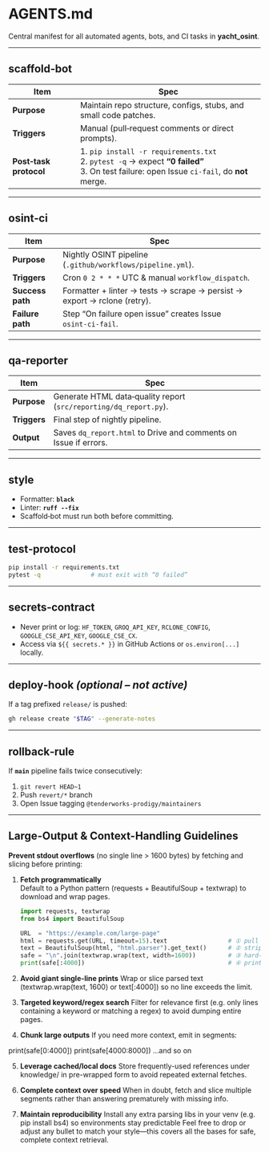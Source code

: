 # AGENTS.md
Central manifest for all automated agents, bots, and CI tasks in **yacht_osint**.

---

## scaffold‑bot
| Item | Spec |
|------|------|
| **Purpose** | Maintain repo structure, configs, stubs, and small code patches. |
| **Triggers** | Manual (pull‑request comments or direct prompts). |
| **Post‑task protocol** | 1. `pip install -r requirements.txt`  <br>2. `pytest -q` → expect **“0 failed”**  <br>3. On test failure: open Issue `ci‑fail`, do **not** merge. |

---

## osint‑ci
| Item | Spec |
|------|------|
| **Purpose** | Nightly OSINT pipeline (`.github/workflows/pipeline.yml`). |
| **Triggers** | Cron `0 2 * * *` UTC & manual `workflow_dispatch`. |
| **Success path** | Formatter + linter → tests → scrape → persist → export → rclone (retry). |
| **Failure path** | Step “On failure open issue” creates Issue `osint‑ci‑fail`. |

---

## qa‑reporter
| Item | Spec |
|------|------|
| **Purpose** | Generate HTML data‑quality report (`src/reporting/dq_report.py`). |
| **Triggers** | Final step of nightly pipeline. |
| **Output** | Saves `dq_report.html` to Drive and comments on Issue if errors. |

---

## style
- Formatter: **`black`**
- Linter: **`ruff --fix`**
- Scaffold‑bot must run both before committing.

---

## test‑protocol
~~~bash
pip install -r requirements.txt
pytest -q              # must exit with “0 failed”
~~~

---

## secrets‑contract
- Never print or log: `HF_TOKEN`, `GROQ_API_KEY`, `RCLONE_CONFIG`, `GOOGLE_CSE_API_KEY`, `GOOGLE_CSE_CX`.
- Access via `${{ secrets.* }}` in GitHub Actions or `os.environ[...]` locally.

---

## deploy‑hook  *(optional – not active)*
If a tag prefixed `release/` is pushed:
~~~bash
gh release create "$TAG" --generate-notes
~~~

---

## rollback‑rule
If **`main`** pipeline fails twice consecutively:
1. `git revert HEAD~1`
2. Push `revert/*` branch
3. Open Issue tagging `@tenderworks-prodigy/maintainers`

---
## Large-Output & Context-Handling Guidelines

**Prevent stdout overflows** (no single line > 1600 bytes) by fetching and slicing before printing:

1. **Fetch programmatically**  
   Default to a Python pattern (requests + BeautifulSoup + textwrap) to download and wrap pages.  
   ```python
   import requests, textwrap
   from bs4 import BeautifulSoup

   URL  = "https://example.com/large-page"
   html = requests.get(URL, timeout=15).text                 # ① pull page
   text = BeautifulSoup(html, "html.parser").get_text()      # ② strip tags
   safe = "\n".join(textwrap.wrap(text, width=1600))         # ③ hard-wrap
   print(safe[:4000])                                        # ④ print only the needed snippet

2. **Avoid giant single-line prints**
   Wrap or slice parsed text (textwrap.wrap(text, 1600) or text[:4000]) so no line exceeds the limit.

3. **Targeted keyword/regex search**
Filter for relevance first (e.g. only lines containing a keyword or matching a regex) to avoid dumping entire pages.

4. **Chunk large outputs**
If you need more context, emit in segments:

print(safe[0:4000])
print(safe[4000:8000])
…and so on

5. **Leverage cached/local docs**
Store frequently-used references under knowledge/ in pre-wrapped form to avoid repeated external fetches.

6. **Complete context over speed**
When in doubt, fetch and slice multiple segments rather than answering prematurely with missing info.

7. **Maintain reproducibility**
Install any extra parsing libs in your venv (e.g. pip install bs4) so environments stay predictable
Feel free to drop or adjust any bullet to match your style—this covers all the bases for safe, complete context retrieval.


